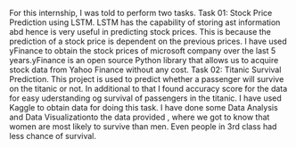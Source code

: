 For this internship, I was told to perform two tasks.
Task 01: Stock Price Prediction using LSTM. LSTM has the capability of storing ast information abd hence is very useful in predicting stock prices.
This is because the prediction of a stock price is dependent on the previous prices. I have used yFinance to obtain the stock prices of microsoft company over the last 5 years.yFinance is an open source Python library that allows us to acquire stock data from Yahoo Finance without any cost.
Task 02: Titanic Survival Prediction. This project is used to predict whether a passenger will survive on the titanic or not. In additional to that I found accuracy score for the data for easy uderstanding og survival of passengers in the titanic. I have used Kaggle to obtain data for doing this task. 
I have done some Data Analysis and Data Visualizationto the data provided , where we got to know that women are most likely to survive than men. Even people in 3rd class had less chance of survival.
